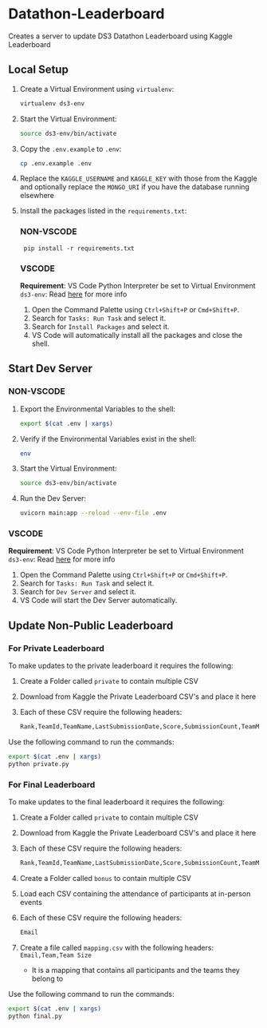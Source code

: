 # Datathon-Leaderboard

Creates a server to update DS3 Datathon Leaderboard using Kaggle Leaderboard

## Local Setup

1. Create a Virtual Environment using `virtualenv`:
    ```bash
    virtualenv ds3-env
    ```

2. Start the Virtual Environment:
    ```bash
    source ds3-env/bin/activate
    ```

3. Copy the `.env.example` to `.env`:
    ```bash
    cp .env.example .env
    ```

4. Replace the `KAGGLE_USERNAME` and `KAGGLE_KEY` with those from the Kaggle and optionally replace the `MONGO_URI` if you have the database running elsewhere

5. Install the packages listed in the `requirements.txt`:

    ### **NON-VSCODE**

        pip install -r requirements.txt

    ### **VSCODE**

    **Requirement**: VS Code Python Interpreter be set to Virtual Environment `ds3-env`: Read [here](https://code.visualstudio.com/docs/python/environments#_working-with-python-interpreters)  for more info

    1. Open the Command Palette using `Ctrl+Shift+P` or `Cmd+Shift+P`.
    2. Search for `Tasks: Run Task` and select it.
    3. Search for `Install Packages` and select it.
    4. VS Code will automatically install all the packages and close the shell.


## Start Dev Server

### **NON-VSCODE**

1. Export the Environmental Variables to the shell:
    ```bash
    export $(cat .env | xargs)
    ```

2. Verify if the Environmental Variables exist in the shell:
    ```bash
    env
    ```

3. Start the Virtual Environment:
    ```bash
    source ds3-env/bin/activate
    ```

4. Run the Dev Server:
    ```bash
    uvicorn main:app --reload --env-file .env
    ```

### **VSCODE**

**Requirement**: VS Code Python Interpreter be set to Virtual Environment `ds3-env`: Read [here](https://code.visualstudio.com/docs/python/environments#_working-with-python-interpreters)  for more info


1. Open the Command Palette using `Ctrl+Shift+P` or `Cmd+Shift+P`.
2. Search for `Tasks: Run Task` and select it.
3. Search for `Dev Server` and select it.
4. VS Code will start the Dev Server automatically.


## Update Non-Public Leaderboard

### For Private Leaderboard

To make updates to the private leaderboard it requires the following:

1. Create a Folder called `private` to contain multiple CSV
2. Download from Kaggle the Private Leaderboard CSV's and place it here
3. Each of these CSV require the following headers:

    ```txt
    Rank,TeamId,TeamName,LastSubmissionDate,Score,SubmissionCount,TeamMemberUserNames
    ```

Use the following command to run the commands:

```bash
export $(cat .env | xargs)
python private.py
```
### For Final Leaderboard

To make updates to the final leaderboard it requires the following:

1. Create a Folder called `private` to contain multiple CSV
2. Download from Kaggle the Private Leaderboard CSV's and place it here
3. Each of these CSV require the following headers:

    ```txt
    Rank,TeamId,TeamName,LastSubmissionDate,Score,SubmissionCount,TeamMemberUserNames
    ```

4. Create a Folder called `bonus` to contain multiple CSV
5. Load each CSV containing the attendance of participants at in-person events
6. Each of these CSV require the following headers:

    ```txt
    Email
    ```

7. Create a file called `mapping.csv` with the following headers: `Email,Team,Team Size`

    - It is a mapping that contains all participants and the teams they belong to

Use the following command to run the commands:

```bash
export $(cat .env | xargs)
python final.py
```
